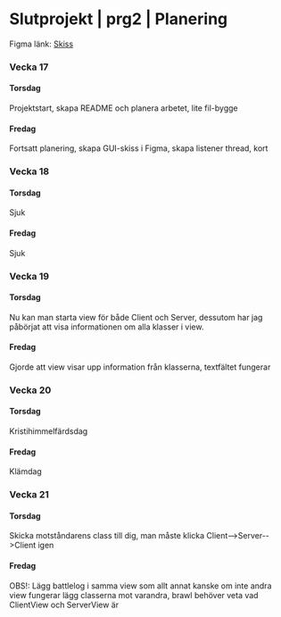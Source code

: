 # Slutprojekt | prg2 | Planering
Figma länk: [Skiss](https://www.figma.com/file/XC344LdQeJfGkvjkx84BDZ/Slutprojekt-prg2?node-id=0%3A1&t=nyfYMHE0qWDocXsw-1)

### Vecka 17
#### Torsdag
Projektstart, skapa README och planera arbetet, lite fil-bygge
#### Fredag
Fortsatt planering, skapa GUI-skiss i Figma, skapa listener thread, kort

### Vecka 18
#### Torsdag
Sjuk
#### Fredag
Sjuk

### Vecka 19
#### Torsdag
Nu kan man starta view för både Client och Server, dessutom har jag påbörjat att visa informationen om alla klasser i view.
#### Fredag
Gjorde att view visar upp information från klasserna, textfältet fungerar

### Vecka 20
#### Torsdag
Kristihimmelfärdsdag
#### Fredag
Klämdag

### Vecka 21
#### Torsdag
Skicka motståndarens class till dig, man måste klicka Client-->Server-->Client igen
#### Fredag
OBS!: Lägg battlelog i samma view som allt annat kanske om inte andra view fungerar
lägg classerna mot varandra, brawl behöver veta vad ClientView och ServerView är